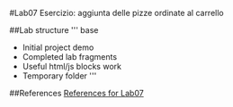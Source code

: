 #Lab07
Esercizio: aggiunta delle pizze ordinate al carrello

##Lab structure
'''
base
  - Initial project
demo
  - Completed lab
fragments
  - Useful html/js blocks
work
  - Temporary folder
'''

##References
[References for Lab07](angularjs-quickstart-07.md)
